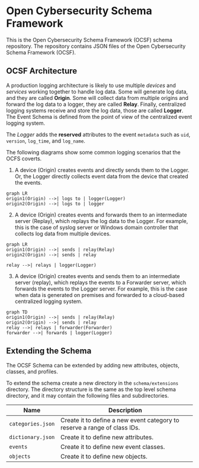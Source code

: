 # Open Cybersecurity Schema Framework 

This is the Open Cybersecurity Schema Framework (OCSF) schema repository. The repository contains  JSON files of the Open Cybersecurity Schema Framework (OCSF).

## OCSF Architecture

A production logging architecture is likely to use multiple *devices* and *services* working together to handle log data. Some will generate log data, and they are called **Origin**. Some will collect data from multiple origins and forward the log data to a logger, they are called **Relay**. Finally, centralized logging systems receive and store the log data, those are called **Logger**. The Event Schema is defined from the point of view of the centralized event logging system. 

The *Logger* adds the **reserved** attributes to the event `metadata` such as `uid`, `version`, `log_time`, and `log_name`.

The following diagrams show some common logging scenarios that the OCFS coverts.

1. A device (Origin) creates events and directly sends them to the Logger. Or, the Logger directly collects event data from the device that created the events.

```mermaid
graph LR
origin1(Origin) -->| logs to | logger(Logger)
origin2(Origin) -->| logs to | logger
```

2. A device (Origin) creates events and forwards them to an intermediate server (Replay), which replays the log data to the Logger. For example, this is the case of syslog server or Windows domain controller that collects log data from multiple devices.

```mermaid
graph LR
origin1(Origin) -->| sends | relay(Relay)
origin2(Origin) -->| sends | relay

relay -->| relays | logger(Logger)
```



3. A device (Origin) creates events and sends them to an intermediate server (replay), which replays the events to a Forwarder server, which forwards the events to the Logger server. For example, this is the case when data is generated on premises and forwarded to a cloud-based centralized logging system.

```mermaid
graph TD
origin1(Origin) -->| sends | relay(Relay)
origin2(Origin) -->| sends | relay
relay -->| relays | forwarder(Forwarder)
forwarder -->| forwards | logger(Logger)
```



## Extending the Schema
The OCSF Schema can be extended by adding new attributes, objects, classes, and profiles.

To extend the schema create a new directory in the `schema/extensions` directory. The directory structure is the same as the top level schema directory, and it may contain the following files and subdirectories.

| Name              | Description                                                  |
| ----------------- | ------------------------------------------------------------ |
| `categories.json` | Create it to define a new event category to reserve a range of class IDs. |
| `dictionary.json` | Create it to define new attributes.                          |
| `events`          | Create it to define new event classes.                       |
| `objects`         | Create it to define new objects.                             |

